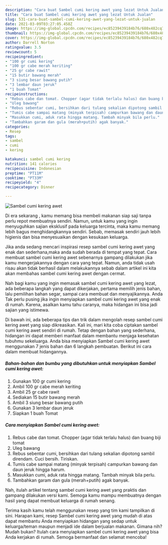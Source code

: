 ```yaml
---
description: "Cara buat Sambel cumi kering awet yang lezat Untuk Jualan"
title: "Cara buat Sambel cumi kering awet yang lezat Untuk Jualan"
slug: 531-cara-buat-sambel-cumi-kering-awet-yang-lezat-untuk-jualan
date: 2021-03-09T03:27:05.458Z
image: https://img-global.cpcdn.com/recipes/ec85239439184b76/680x482cq70/sambel-cumi-kering-awet-foto-resep-utama.jpg
thumbnail: https://img-global.cpcdn.com/recipes/ec85239439184b76/680x482cq70/sambel-cumi-kering-awet-foto-resep-utama.jpg
cover: https://img-global.cpcdn.com/recipes/ec85239439184b76/680x482cq70/sambel-cumi-kering-awet-foto-resep-utama.jpg
author: Darrell Norton
ratingvalue: 3.5
reviewcount: 5
recipeingredient:
- "100 gr cumi kering"
- "100 gr cabe merah keriting"
- "25 gr cabe rawit"
- "15 butir bawang merah"
- "3 siung besar bawang putih"
- "3 lembar daun jeruk"
- "1 buah Tomat"
recipeinstructions:
- "Rebus cabe dan tomat. Chopper (agar tidak terlalu halus) dan buang biji tomat"
- "Uleg bawang"
- "Rebus sebentar cumi, bersihkan dari tulang sekalian dipotong sambil direndam. Cuci bersih. Tiriskan."
- "Tumis cabe sampai matang (minyak terpisah) campurkan bawang dan daun jeruk hingga harum."
- "Masukkan cumi, aduk rata hingga matang. Tambah minyak bila perlu."
- "Tambahkan garam dan gula (merah+putih) agak banyak."
categories:
- Resep
tags:
- sambel
- cumi
- kering

katakunci: sambel cumi kering 
nutrition: 141 calories
recipecuisine: Indonesian
preptime: "PT11M"
cooktime: "PT33M"
recipeyield: "4"
recipecategory: Dinner

---
```



![Sambel cumi kering awet](https://img-global.cpcdn.com/recipes/ec85239439184b76/680x482cq70/sambel-cumi-kering-awet-foto-resep-utama.jpg)

Di era  sekarang , kamu memang bisa membeli makanan siap saji tanpa perlu repot membuatnya sendiri. Namun, untuk kamu yang ingin menyuguhkan sajian eksklusif pada keluarga tercinta, maka kamu memang lebih bagus menghidangkannya sendiri. Sebab, memasak sendiri jauh lebih higienis dan bisa menyesuaikan dengan kesukaan keluarga.

Jika anda sedang mencari inspirasi resep sambel cumi kering awet yang enak dan sederhana,maka anda sudah berada di tempat yang tepat. Cara membuat sambel cumi kering awet  sebenarnya gampang dilakukan jika kamu mengerjakannya dengan cara yang tepat. Namun, anda tidak usah risau akan tidak berhasil dalam melakukannya 
sebab dalam artikel ini kita akan membahas sambel cumi kering awet dengan cermat.  



Nah bagi kamu yang ingin memasak sambel cumi kering awet yang lezat, ada beberapa langkah yang dapat dikerjakan, pertama memilih jenis bahan, lalu pemilihan bahan segar, sampai cara membuat dan menyajikannya. Anda Tak perlu pusing jika ingin menyiapkan sambel cumi kering awet yang enak di rumah. Karena, asalkan kamu  tahu caranya, maka hidangan ini bisa jadi sajian yang istimewa.

Di bawah ini, ada beberapa tips dan trik dalam mengolah resep sambel cumi kering awet yang siap dikreasikan. Kali ini, mari kita coba ciptakan sambel cumi kering awet sendiri di rumah. Tetap dengan bahan yang sederhana, hidangan ini dapat memberi manfaat dalam membantu menjaga kesehatan tubuhmu sekeluarga. Anda bisa menyiapkan Sambel cumi kering awet menggunakan 7 jenis bahan dan 6 langkah pembuatan. Berikut ini cara dalam membuat hidangannya.

<!--inarticleads1-->

##### Bahan-bahan dan bumbu yang dibutuhkan untuk menyiapkan Sambel cumi kering awet:

1. Gunakan 100 gr cumi kering
1. Ambil 100 gr cabe merah keriting
1. Ambil 25 gr cabe rawit
1. Sediakan 15 butir bawang merah
1. Ambil 3 siung besar bawang putih
1. Gunakan 3 lembar daun jeruk
1. Siapkan 1 buah Tomat




<!--inarticleads2-->

##### Cara menyiapkan Sambel cumi kering awet:

1. Rebus cabe dan tomat. Chopper (agar tidak terlalu halus) dan buang biji tomat
1. Uleg bawang
1. Rebus sebentar cumi, bersihkan dari tulang sekalian dipotong sambil direndam. Cuci bersih. Tiriskan.
1. Tumis cabe sampai matang (minyak terpisah) campurkan bawang dan daun jeruk hingga harum.
1. Masukkan cumi, aduk rata hingga matang. Tambah minyak bila perlu.
1. Tambahkan garam dan gula (merah+putih) agak banyak.




Nah, itulah artikel tentang  sambel cumi kering awet  yang praktis dan gampang dilakukan versi kami. Semoga kamu mampu membuatnya dengan hasil yang dapat membuat keluarga di rumah senang. 

Terima kasih kamu telah menggunakan resep yang tim kami tampilkan di sini. Harapan kami, resep  Sambel cumi kering awet yang mudah di atas dapat membantu Anda menyiapkan hidangan yang sedap untuk keluarga/teman maupun menjadi ide dalam berjualan makanan. Gimana nih? Mudah bukan? Itulah cara menyiapkan sambel cumi kering awet yang bisa Anda kerjakan di rumah. Semoga bermanfaat dan selamat mencoba!

